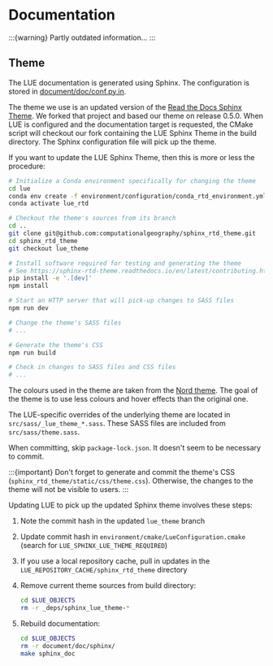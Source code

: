 # Documentation

:::{warning}
Partly outdated information...
:::

## Theme

The LUE documentation is generated using Sphinx. The configuration is stored in
[document/doc/conf.py.in](https://github.com/computationalgeography/lue/blob/master/document/doc/conf.py.in).

The theme we use is an updated version of the [Read the Docs Sphinx
Theme](https://sphinx-rtd-theme.readthedocs.io). We forked that project and based our theme on release 0.5.0.
When LUE is configured and the documentation target is requested, the CMake script will checkout our fork
containing the LUE Sphinx Theme in the build directory. The Sphinx configuration file will pick up the theme.

If you want to update the LUE Sphinx Theme, then this is more or less the procedure:

```bash
# Initialize a Conda environment specifically for changing the theme
cd lue
conda env create -f environment/configuration/conda_rtd_environment.yml
conda activate lue_rtd

# Checkout the theme's sources from its branch
cd ..
git clone git@github.com:computationalgeography/sphinx_rtd_theme.git
cd sphinx_rtd_theme
git checkout lue_theme

# Install software required for testing and generating the theme
# See https://sphinx-rtd-theme.readthedocs.io/en/latest/contributing.html
pip install -e '.[dev]'
npm install

# Start an HTTP server that will pick-up changes to SASS files
npm run dev

# Change the theme's SASS files
# ...

# Generate the theme's CSS
npm run build

# Check in changes to SASS files and CSS files
# ...
```

The colours used in the theme are taken from the [Nord theme](https://www.nordtheme.com). The goal of the
theme is to use less colours and hover effects than the original one.

The LUE-specific overrides of the underlying theme are located in `src/sass/_lue_theme_*.sass`. These SASS
files are included from `src/sass/theme.sass`.

When committing, skip `package-lock.json`. It doesn't seem to be necessary to commit.

:::{important}
Don't forget to generate and commit the theme's CSS (`sphinx_rtd_theme/static/css/theme.css`). Otherwise,
the changes to the theme will not be visible to users.
:::

Updating LUE to pick up the updated Sphinx theme involves these steps:

1. Note the commit hash in the updated `lue_theme` branch
1. Update commit hash in `environment/cmake/LueConfiguration.cmake` (search for
   `LUE_SPHINX_LUE_THEME_REQUIRED`)
1. If you use a local repository cache, pull in updates in the `LUE_REPOSITORY_CACHE/sphinx_rtd_theme`
   directory
1. Remove current theme sources from build directory:

    ```bash
    cd $LUE_OBJECTS
    rm -r _deps/sphinx_lue_theme-*
    ```

1. Rebuild documentation:

    ```bash
    cd $LUE_OBJECTS
    rm -r document/doc/sphinx/
    make sphinx_doc
    ```

